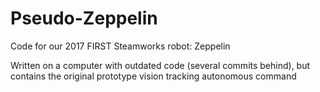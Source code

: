 # Pseudo-Zeppelin
Code for our 2017 FIRST Steamworks robot: Zeppelin

Written on a computer with outdated code (several commits behind), but contains the original prototype vision tracking autonomous command
